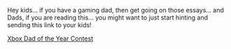 Hey kids... if you have a gaming dad, then get going on those essays... and Dads, if you are reading this... you might want to just start hinting and sending this link to your kids!

<a title="Xbox Dad of the Year Contest" href="http://www.xbox.com/en-US/community/events/dadoftheyear/default.htm">Xbox Dad of the Year Contest</a>
